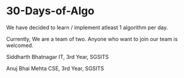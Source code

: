 # 30-Days-of-Algo
We have decided to learn / implement atleast 1 algorithm per day.

Currently, We are a team of two. Anyone who want to join our team is welcomed.


Siddharth Bhatnagar  IT, 3rd Year, SGSITS


Anuj Bhai Mehta CSE, 3rd Year, SGSITS

